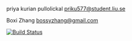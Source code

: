 priya kurian pullolickal priku577@student.liu.se

Boxi Zhang bossyzhang@gmail.com

[![Build Status](https://travis-ci.org/priku577/ridge.svg?branch=master)](https://travis-ci.org/priku577/ridge)